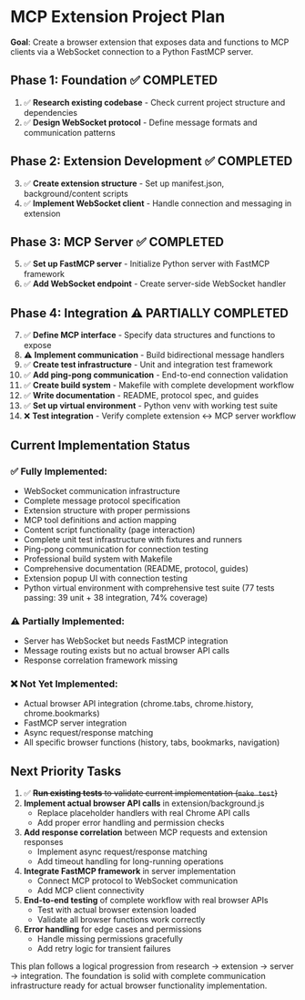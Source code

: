 # MCP Extension Project Plan

**Goal**: Create a browser extension that exposes data and functions to MCP clients via a WebSocket connection to a Python FastMCP server.

## Phase 1: Foundation ✅ **COMPLETED**
1. ✅ **Research existing codebase** - Check current project structure and dependencies
2. ✅ **Design WebSocket protocol** - Define message formats and communication patterns

## Phase 2: Extension Development ✅ **COMPLETED**
3. ✅ **Create extension structure** - Set up manifest.json, background/content scripts
4. ✅ **Implement WebSocket client** - Handle connection and messaging in extension

## Phase 3: MCP Server ✅ **COMPLETED**
5. ✅ **Set up FastMCP server** - Initialize Python server with FastMCP framework
6. ✅ **Add WebSocket endpoint** - Create server-side WebSocket handler

## Phase 4: Integration ⚠️ **PARTIALLY COMPLETED**
7. ✅ **Define MCP interface** - Specify data structures and functions to expose
8. ⚠️ **Implement communication** - Build bidirectional message handlers
9. ✅ **Create test infrastructure** - Unit and integration test framework
10. ✅ **Add ping-pong communication** - End-to-end connection validation
11. ✅ **Create build system** - Makefile with complete development workflow
12. ✅ **Write documentation** - README, protocol spec, and guides
13. ✅ **Set up virtual environment** - Python venv with working test suite
14. ❌ **Test integration** - Verify complete extension ↔ MCP server workflow

## Current Implementation Status

### ✅ **Fully Implemented**:
- WebSocket communication infrastructure
- Complete message protocol specification
- Extension structure with proper permissions
- MCP tool definitions and action mapping
- Content script functionality (page interaction)
- Complete unit test infrastructure with fixtures and runners
- Ping-pong communication for connection testing
- Professional build system with Makefile
- Comprehensive documentation (README, protocol, guides)
- Extension popup UI with connection testing
- Python virtual environment with comprehensive test suite (77 tests passing: 39 unit + 38 integration, 74% coverage)

### ⚠️ **Partially Implemented**:
- Server has WebSocket but needs FastMCP integration
- Message routing exists but no actual browser API calls
- Response correlation framework missing

### ❌ **Not Yet Implemented**:
- Actual browser API integration (chrome.tabs, chrome.history, chrome.bookmarks)
- FastMCP server integration
- Async request/response matching
- All specific browser functions (history, tabs, bookmarks, navigation)

## Next Priority Tasks

1. ✅ ~~**Run existing tests** to validate current implementation (`make test`)~~
2. **Implement actual browser API calls** in extension/background.js
   - Replace placeholder handlers with real Chrome API calls
   - Add proper error handling and permission checks
3. **Add response correlation** between MCP requests and extension responses
   - Implement async request/response matching
   - Add timeout handling for long-running operations
4. **Integrate FastMCP framework** in server implementation
   - Connect MCP protocol to WebSocket communication
   - Add MCP client connectivity
5. **End-to-end testing** of complete workflow with real browser APIs
   - Test with actual browser extension loaded
   - Validate all browser functions work correctly
6. **Error handling** for edge cases and permissions
   - Handle missing permissions gracefully
   - Add retry logic for transient failures

This plan follows a logical progression from research → extension → server → integration. The foundation is solid with complete communication infrastructure ready for actual browser functionality implementation.